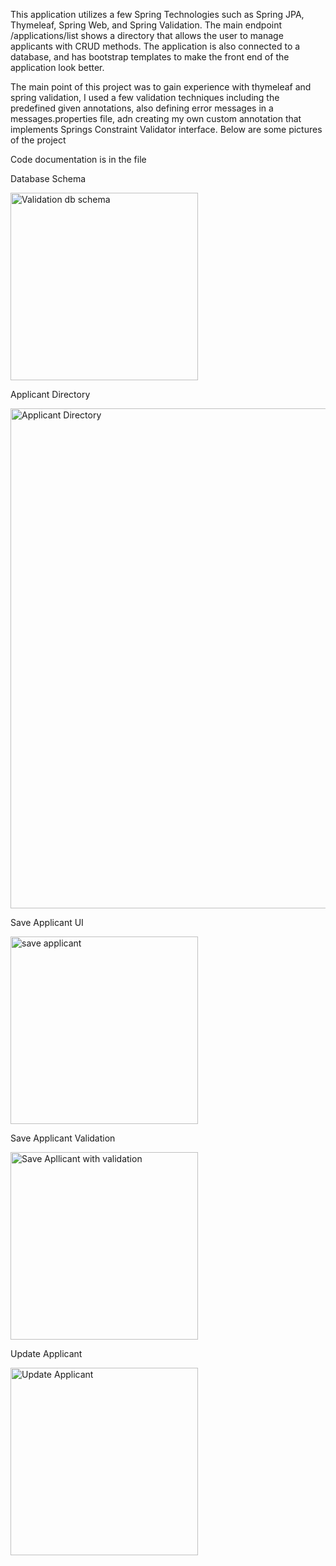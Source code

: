 This application utilizes a few Spring Technologies such as Spring JPA, Thymeleaf, Spring Web, and Spring Validation. The main endpoint /applications/list shows a directory that allows the user to manage applicants with CRUD methods. The application 
is also connected to a database, and has bootstrap templates to make the front end of the application look better. 

The main point of this project was to gain experience with thymeleaf and spring validation, I used a few validation techniques including 
the predefined given annotations, also defining error messages in a messages.properties file, adn creating my own custom annotation that implements Springs Constraint Validator interface. 
Below are some pictures of the project

Code documentation is in the file

Database Schema

<img width="300" alt="Validation db schema" src="https://github.com/Tv-Tony/thymeleaf-crud-validation-application-directory-manager/assets/147835068/e6f08a1e-b497-4726-a9db-e5b01a659291">

Applicant Directory

<img width="800" alt="Applicant Directory" src="https://github.com/Tv-Tony/thymeleaf-crud-validation-application-directory-manager/assets/147835068/3dd4610f-58f6-4656-a06f-45765e153c1e">

Save Applicant UI

<img width="300" alt="save applicant" src="https://github.com/Tv-Tony/thymeleaf-crud-validation-application-directory-manager/assets/147835068/00c760d0-677e-4c18-a2e7-a86fceac8b1e">

Save Applicant Validation

<img width="300" alt="Save Apllicant with validation" src="https://github.com/Tv-Tony/thymeleaf-crud-validation-application-directory-manager/assets/147835068/0881e1b3-e1ac-4c4f-b1b7-706bceefbd82">

Update Applicant

<img width="300" alt="Update Applicant" src="https://github.com/Tv-Tony/thymeleaf-crud-validation-application-directory-manager/assets/147835068/5faf80cc-7d6b-4a5b-bd80-8c00286d370c">







